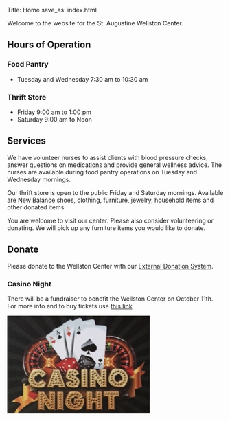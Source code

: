 Title: Home
save_as: index.html

Welcome to the website for the St. Augustine Wellston Center.

## Hours of Operation

### Food Pantry

*   Tuesday and Wednesday    7:30 am to 10:30 am

### Thrift Store

*   Friday         9:00 am to 1:00 pm
*   Saturday       9:00 am to Noon

## Services

We have volunteer nurses to assist clients with blood pressure checks, answer questions on medications and provide general wellness advice.  The nurses are available during food pantry operations on Tuesday and Wednesday mornings.

Our thrift store is open to the public Friday and Saturday mornings.  Available are New Balance shoes, clothing, furniture, jewelry, household items and other donated items.

You are welcome to visit our center.  Please also consider volunteering or donating.  We will pick up any furniture items you would like to donate.

## Donate

Please donate to the Wellston Center with our [External Donation System](http://weblink.donorperfect.com/WellstonCenterOnlineDonation).

### Casino Night

There will be a fundraiser to benefit the Wellston Center on October 11th. 
For more info and to buy tickets use [this link](http://weblink.donorperfect.com/2019CasinoNight)

[![Casino Night](img/CasinoNight.jpg)](http://weblink.donorperfect.com/2019CasinoNight)
